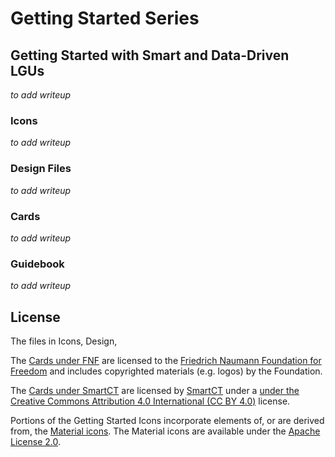 # Getting Started Series
## Getting Started with Smart and Data-Driven LGUs
*to add writeup*

### Icons
*to add writeup*

### Design Files
*to add writeup*

### Cards
*to add writeup*

### Guidebook
*to add writeup*

## License
The files in Icons, Design, 

The [Cards under FNF](getting-started_cards/fnf/) are licensed to the [Friedrich Naumann Foundation for Freedom](https://www.freiheit.org/) and includes copyrighted materials (e.g. logos) by the Foundation.

The [Cards under SmartCT](getting-started_cards/smartct/) are licensed by [SmartCT](https://smartct.org) under a [ under the Creative Commons Attribution 4.0 International (CC BY 4.0)](https://creativecommons.org/licenses/by/4.0/) license.

Portions of the Getting Started Icons incorporate elements of, or are derived from, the [Material icons](https://fonts.google.com/icons). The Material icons are available under the [Apache License 2.0](https://www.apache.org/licenses/LICENSE-2.0.html).